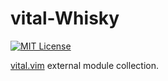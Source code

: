 # vital-Whisky

[![MIT License](https://img.shields.io/badge/license-MIT-blue.svg?style=flat-square)](LICENSE.md)

[vital.vim](https://github.com/vim-jp/vital.vim) external module collection.
